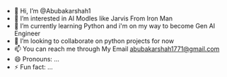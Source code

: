 - 👋 Hi, I’m @Abubakarshah1
- 👀 I’m interested in AI Modles like Jarvis From Iron Man
- 🌱 I’m currently learning Python and i'm on my way to become Gen AI Engineer
- 💞️ I’m looking to collaborate on python projects for now
- 📫 You can reach me through My Email abubakarshah1771@gmail.com
- 😄 Pronouns: ...
- ⚡ Fun fact: ...

<!---
Abubakarshah1/Abubakarshah1 is a ✨ special ✨ repository because its `README.md` (this file) appears on your GitHub profile.
You can click the Preview link to take a look at your changes.
--->
